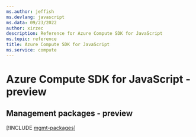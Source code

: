 ```yaml
---
ms.author: jeffish
ms.devlang: javascript
ms.data: 09/23/2022
author: xirzec
description: Reference for Azure Compute SDK for JavaScript
ms.topic: reference
title: Azure Compute SDK for JavaScript
ms.service: compute
---
```

# Azure Compute SDK for JavaScript - preview

## Management packages - preview
[!INCLUDE [mgmt-packages](compute-mgmt-index.md)]